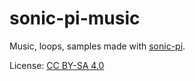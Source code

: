 # sonic-pi-music


Music, loops, samples made with [sonic-pi](https://sonic-pi.net/).


License: [CC BY-SA 4.0](https://creativecommons.org/licenses/by-sa/4.0/)
